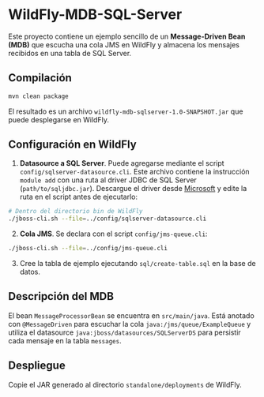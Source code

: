 # WildFly-MDB-SQL-Server

Este proyecto contiene un ejemplo sencillo de un **Message-Driven Bean (MDB)** que escucha una cola JMS en WildFly y almacena los mensajes recibidos en una tabla de SQL Server.

## Compilación

```bash
mvn clean package
```

El resultado es un archivo `wildfly-mdb-sqlserver-1.0-SNAPSHOT.jar` que puede desplegarse en WildFly.

## Configuración en WildFly

1. **Datasource a SQL Server**. Puede agregarse mediante el script `config/sqlserver-datasource.cli`.  Este archivo contiene la instrucción `module add` con una ruta al driver JDBC de SQL Server (`path/to/sqljdbc.jar`). Descargue el driver desde [Microsoft](https://learn.microsoft.com/sql/connect/jdbc/download-microsoft-jdbc-driver-for-sql-server) y edite la ruta en el script antes de ejecutarlo:

```bash
# Dentro del directorio bin de WildFly
./jboss-cli.sh --file=../config/sqlserver-datasource.cli
```

2. **Cola JMS**. Se declara con el script `config/jms-queue.cli`:

```bash
./jboss-cli.sh --file=../config/jms-queue.cli
```

3. Cree la tabla de ejemplo ejecutando `sql/create-table.sql` en la base de datos.

## Descripción del MDB

El bean `MessageProcessorBean` se encuentra en `src/main/java`. Está anotado con `@MessageDriven` para escuchar la cola `java:/jms/queue/ExampleQueue` y utiliza el datasource `java:jboss/datasources/SQLServerDS` para persistir cada mensaje en la tabla `messages`.

## Despliegue

Copie el JAR generado al directorio `standalone/deployments` de WildFly.


